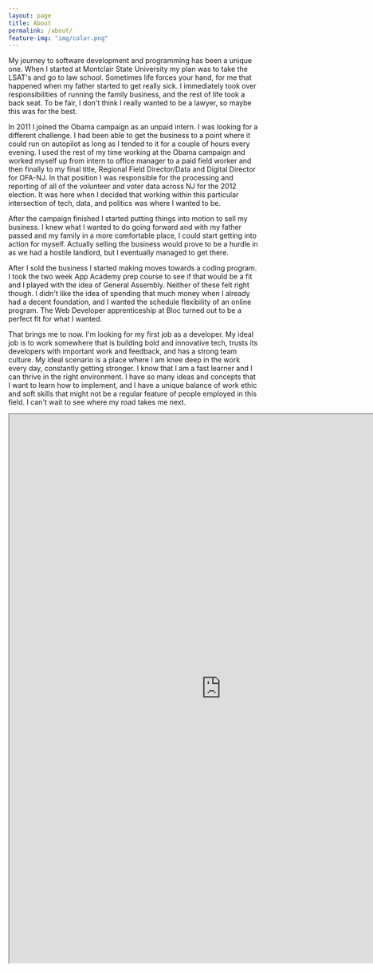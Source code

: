 ```yaml
---
layout: page
title: About
permalink: /about/
feature-img: "img/color.png"
---
```


My journey to software development and programming has been a unique one. When I started at Montclair State University my plan was to take the LSAT's and go to law school. Sometimes life forces your hand, for me that happened when my father started to get really sick. I immediately took over responsibilities of running the family business, and the rest of life took a back seat.  To be fair, I don't think I really wanted to be a lawyer, so maybe this was for the best.

In 2011 I joined the Obama campaign as an unpaid intern. I was looking for a different challenge. I had been able to get the business to a point where it could run on autopilot as long as I tended to it for a couple of hours every evening. I used the rest of my time working at the Obama campaign and worked myself up from intern to office manager to a paid field worker and then finally to my final title, Regional Field Director/Data and Digital Director for OFA-NJ. In that position I was responsible for the processing and reporting of all of the volunteer and voter data across NJ for the 2012 election.  It was here when I decided that working within this particular intersection of tech, data, and politics was where I wanted to be. 

After the campaign finished I started putting things into motion to sell my business. I knew what I wanted to do going forward and with my father passed and my family in a more comfortable place, I could start getting into action for myself. Actually selling the business would prove to be a hurdle in as we had a hostile landlord, but I eventually managed to get there. 

After I sold the business I started making moves towards a coding program. I took the two week App Academy prep course to see if that would be a fit and I played with the idea of General Assembly.  Neither of these felt right though. I didn't like the idea of spending that much money when I already had a decent foundation, and I wanted the schedule flexibility of an online program. The Web Developer apprenticeship at Bloc turned out to be a perfect fit for what I wanted.

That brings me to now. I'm looking for my first job as a developer. My ideal job is to work somewhere that is building bold and innovative tech, trusts its developers with important work and feedback, and has a strong team culture. My ideal scenario is a place where I am knee deep in the work every day, constantly getting stronger. I know that I am a fast learner and I can thrive in the right environment. I have so many ideas and concepts that I want to learn how to implement, and I have a unique balance of work ethic and soft skills that might not be a regular feature of people employed in this field. I can't wait to see where my road takes me next. 

<iframe src="https://resume.creddle.io/embed/25suyu90jto"
  width="850" height="1100" seamless></iframe>